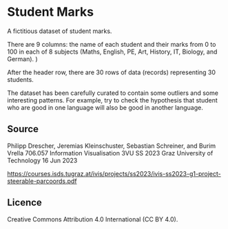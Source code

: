 
# Student Marks

A fictitious dataset of student marks.

There are 9 columns: the name of each student and their marks from 0
to 100 in each of 8 subjects (Maths, English, PE, Art, History, IT,
Biology, and German).  )

After the header row, there are 30 rows of data (records) representing
30 students.


The dataset has been carefully curated to contain some outliers and
some interesting patterns. For example, try to check the hypothesis
that student who are good in one language will also be good in another
language.



## Source

Philipp Drescher, Jeremias Kleinschuster, Sebastian Schreiner, and Burim Vrella
706.057 Information Visualisation 3VU SS 2023
Graz University of Technology
16 Jun 2023

https://courses.isds.tugraz.at/ivis/projects/ss2023/ivis-ss2023-g1-project-steerable-parcoords.pdf



## Licence

Creative Commons Attribution 4.0 International (CC BY 4.0).



